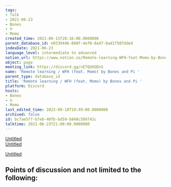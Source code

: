 ```yaml
---
tags:
- Talk
- 2021-06-23
- Bones
- π
- Momo
created_time: 2021-06-15T20:16:00.0000000
parent_database_id: e9339446-880f-4ef0-8ad7-8ad1f507dded
indexDate: 2021-06-23
language_level: intermediate to advanced
notion_url: https://www.notion.so/Remote-learning-WFH-feat-Momo-by-Bones-and-Pi-bc7ae5f7b7e040fbbd59b848c509741c
object: page
meeting_link: https://discord.gg/vE7QUXGDnS
name: 'Remote learning / WFH (feat. Momo) by Bones and Pi '
parent_type: database_id
title: 'Remote learning / WFH (feat. Momo) by Bones and Pi '
platform: Discord
hosts:
- Bones
- π
- Momo
last_edited_time: 2023-09-18T10:49:00.0000000
archived: false
id: bc7ae5f7-b7e0-40fb-bd59-b848c509741c
talktime: 2021-06-23T21:00:00.0000000
---
```


[Untitled](https://www.notion.so/23f0f26c7f1547c0b08477c0c6f1f461)   
[Untitled](https://www.notion.so/482e61b02b9c4456b2b4fe86bb7544c6)   

[Untitled](https://www.notion.so/60226399bd024bf4bf588586f8013a21)   
## Points of discussion and not limited to the following:

   
   
   
   

   


